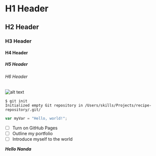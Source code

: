 # H1 Header
## H2 Header
### H3 Header
#### H4 Header
##### H5 Header
###### H6 Header

![alt text](https://octodex.github.com/images/yaktocat.png)

```
$ git init
Initialized empty Git repository in /Users/skills/Projects/recipe-repository/.git/
```

``` javascript
var myVar = "Hello, world!";
```
- [ ] Turn on GitHub Pages
- [ ] Outline my portfolio
- [ ] Introduce myself to the world

***Hello Nanda***
